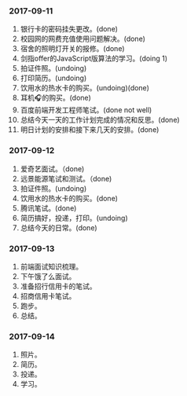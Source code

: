### 2017-09-11

1. 银行卡的密码挂失更改。(done)
2. 校园网的网费充值使用问题解决。(done)
3. 宿舍的照明灯开关的报修。(done)
4. 剑指offer的JavaScript版算法的学习。(doing 1)
5. 拍证件照。(undoing)
6. 打印简历。(undoing)
7. 饮用水的热水卡的购买。(undoing)(done)
8. 耳机🎧的购买。(done)
9. 百度前端开发工程师笔试。(done not well)
10. 总结今天一天的工作计划完成的情况和反思。(done)
11. 明日计划的安排和接下来几天的安排。(done)


### 2017-09-12

1. 爱奇艺面试。（done)
2. 远景能源笔试和测试。（done)
3. 拍证件照。(undoing)
4. 饮用水的热水卡的购买。(done)
5. 腾讯笔试。(done)
6. 简历搞好，投递，打印。(undoing)
7. 总结今天的日常。(done)

### 2017-09-13

1. 前端面试知识梳理。
2. 下午饿了么面试。
3. 准备招行信用卡的笔试。
4. 招商信用卡笔试。
5. 跑步。
6. 总结。


### 2017-09-14

1. 照片。
2. 简历。
3. 投递。
4. 学习。
